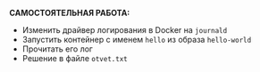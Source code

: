 **САМОСТОЯТЕЛЬНАЯ РАБОТА:**
- Изменить драйвер логирования в Docker на `journald`
- Запустить контейнер с именем `hello` из образа `hello-world`
- Прочитать его лог
- Решение в файле `otvet.txt`
